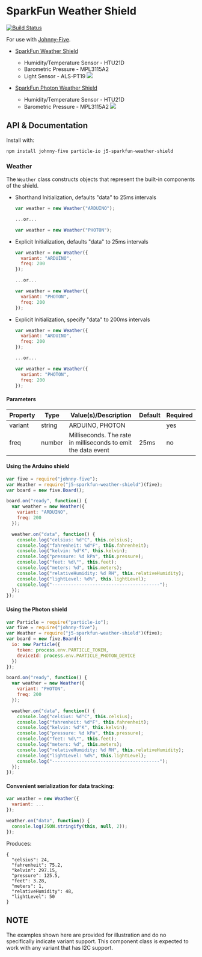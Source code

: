 # SparkFun Weather Shield


[![Build Status](https://travis-ci.org/rwaldron/j5-sparkfun-weather-shield.svg?branch=master)](https://travis-ci.org/rwaldron/j5-sparkfun-weather-shield)

For use with [Johnny-Five](https://github.com/rwaldron/johnny-five).


- [SparkFun Weather Shield](https://www.sparkfun.com/products/12081)
  + Humidity/Temperature Sensor - HTU21D
  + Barometric Pressure - MPL3115A2
  + Light Sensor - ALS-PT19
  ![](https://cdn.sparkfun.com//assets/parts/8/7/0/7/12081-01.jpg)
  
- [SparkFun Photon Weather Shield](https://www.sparkfun.com/products/13630)
  + Humidity/Temperature Sensor - HTU21D
  + Barometric Pressure - MPL3115A2
  ![](https://cdn.sparkfun.com//assets/parts/1/1/0/1/7/13630-01a.jpg)

## API & Documentation

Install with: 

```
npm install johnny-five particle-io j5-sparkfun-weather-shield
```


### Weather 

The `Weather` class constructs objects that represent the built-in components of the shield.

- Shorthand Initialization, defaults "data" to 25ms intervals
  ```js
  var weather = new Weather("ARDUINO");

  ...or...

  var weather = new Weather("PHOTON");
  ```

- Explicit Initialization, defaults "data" to 25ms intervals
  ```js
  var weather = new Weather({
    variant: "ARDUINO",
    freq: 200
  });

  ...or...
  
  var weather = new Weather({
    variant: "PHOTON",
    freq: 200
  });
  ```

- Explicit Initialization, specify "data" to 200ms intervals
  ```js
  var weather = new Weather({
    variant: "ARDUINO",
    freq: 200
  });

  ...or...

  var weather = new Weather({
    variant: "PHOTON",
    freq: 200
  });
  ```




#### Parameters

| Property   | Type      | Value(s)/Description      | Default | Required |
|------------|-----------|---------------------------|---------|----------|
| variant    | string    | ARDUINO, PHOTON           |         | yes      |
| freq       | number    | Milliseconds. The rate in milliseconds to emit the data event |    25ms     | no      |



#### Using the Arduino shield

```js
var five = require("johnny-five");
var Weather = require("j5-sparkfun-weather-shield")(five);
var board = new five.Board();

board.on("ready", function() {
  var weather = new Weather({
    variant: "ARDUINO",
    freq: 200
  });

  weather.on("data", function() {
    console.log("celsius: %d°C", this.celsius);
    console.log("fahrenheit: %d°F", this.fahrenheit);
    console.log("kelvin: %d°K", this.kelvin);
    console.log("pressure: %d kPa", this.pressure);
    console.log("feet: %d\"", this.feet);
    console.log("meters: %d", this.meters);
    console.log("relativeHumidity: %d RH", this.relativeHumidity);
    console.log("lightLevel: %d%", this.lightLevel);
    console.log("----------------------------------------");
  });
});
```


#### Using the Photon shield

```js
var Particle = require("particle-io");
var five = require("johnny-five");
var Weather = require("j5-sparkfun-weather-shield")(five);
var board = new five.Board({
  io: new Particle({
    token: process.env.PARTICLE_TOKEN,
    deviceId: process.env.PARTICLE_PHOTON_DEVICE
  })
});

board.on("ready", function() {
  var weather = new Weather({
    variant: "PHOTON",
    freq: 200
  });

  weather.on("data", function() {
    console.log("celsius: %d°C", this.celsius);
    console.log("fahrenheit: %d°F", this.fahrenheit);
    console.log("kelvin: %d°K", this.kelvin);
    console.log("pressure: %d kPa", this.pressure);
    console.log("feet: %d\"", this.feet);
    console.log("meters: %d", this.meters);
    console.log("relativeHumidity: %d RH", this.relativeHumidity);
    console.log("lightLevel: %d%", this.lightLevel);
    console.log("----------------------------------------");
  });
});
```


#### Convenient serialization for data tracking: 

```js
var weather = new Weather({
  variant: ...
});

weather.on("data", function() {
  console.log(JSON.stringify(this, null, 2));
});
```

Produces: 

```
{
  "celsius": 24,
  "fahrenheit": 75.2,
  "kelvin": 297.15,
  "pressure": 125.5,
  "feet": 3.28,
  "meters": 1,
  "relativeHumidity": 48,
  "lightLevel": 50
}
```


## NOTE

The examples shown here are provided for illustration and do no specifically indicate variant  support. This component class is expected to work with any variant  that has I2C support. 
